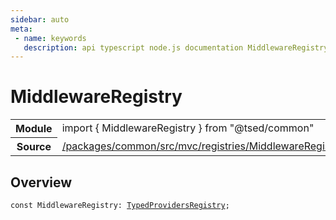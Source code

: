 ```yaml
---
sidebar: auto
meta:
 - name: keywords
   description: api typescript node.js documentation MiddlewareRegistry decorator
---
```

# MiddlewareRegistry <Badge text="Decorator" type="decorator"/>
<!-- Summary -->
<section class="symbol-info"><table class="is-full-width"><tbody><tr><th>Module</th><td><div class="lang-typescript"><span class="token keyword">import</span> { MiddlewareRegistry }&nbsp;<span class="token keyword">from</span>&nbsp;<span class="token string">"@tsed/common"</span></div></td></tr><tr><th>Source</th><td><a href="https://github.com/Romakita/ts-express-decorators/blob/v4.31.4/packages/common/src/mvc/registries/MiddlewareRegistry.ts#L0-L0">/packages/common/src/mvc/registries/MiddlewareRegistry.ts</a></td></tr></tbody></table></section>

<!-- Overview -->
## Overview


<pre><code class="typescript-lang "><span class="token keyword">const</span> MiddlewareRegistry<span class="token punctuation">:</span> <a href="/api/common/di/interfaces/TypedProvidersRegistry.html"><span class="token">TypedProvidersRegistry</span></a><span class="token punctuation">;</span></code></pre>